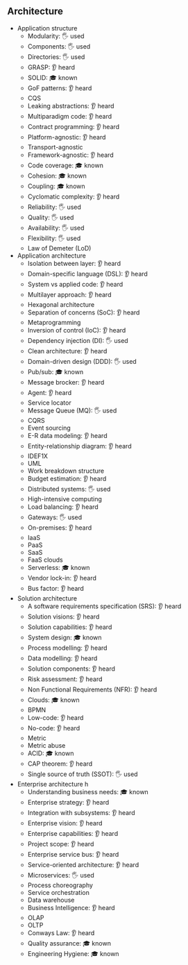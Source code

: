 ## Architecture

- Application structure
  - Modularity: 🖐️ used
  - Components: 🖐️ used
  - Directories: 🖐️ used
  - GRASP: 👂 heard
  - SOLID: 🎓 known
  - GoF patterns: 👂 heard
  - CQS
  - Leaking abstractions: 👂 heard
  - Multiparadigm code: 👂 heard
  - Contract programming: 👂 heard
  - Platform-agnostic: 👂 heard
  - Transport-agnostic
  - Framework-agnostic: 👂 heard
  - Code coverage: 🎓 known
  - Cohesion: 🎓 known
  - Coupling: 🎓 known
  - Cyclomatic complexity: 👂 heard
  - Reliability: 🖐️ used
  - Quality: 🖐️ used
  - Availability: 🖐️ used
  - Flexibility: 🖐️ used
  - Law of Demeter (LoD)
- Application architecture
  - Isolation between layer: 👂 heard
  - Domain-specific language (DSL): 👂 heard
  - System vs applied code: 👂 heard
  - Multilayer approach: 👂 heard
  - Hexagonal architecture
  - Separation of concerns (SoC): 👂 heard
  - Metaprogramming
  - Inversion of control (IoC): 👂 heard
  - Dependency injection (DI): 🖐️ used
  - Clean architecture: 👂 heard
  - Domain-driven design (DDD): 🖐️ used
  - Pub/sub: 🎓 known
  - Message brocker: 👂 heard
  - Agent: 👂 heard
  - Service locator
  - Message Queue (MQ): 🖐️ used
  - CQRS
  - Event sourcing
  - E-R data modeling: 👂 heard
  - Entity-relationship diagram: 👂 heard
  - IDEF1X
  - UML
  - Work breakdown structure
  - Budget estimation: 👂 heard
  - Distributed systems: 🖐️ used
  - High-intensive computing
  - Load balancing: 👂 heard
  - Gateways: 🖐️ used
  - On-premises: 👂 heard
  - IaaS
  - PaaS
  - SaaS
  - FaaS clouds
  - Serverless: 🎓 known
  - Vendor lock-in: 👂 heard
  - Bus factor: 👂 heard
- Solution architecture
  - A software requirements specification (SRS): 👂 heard
  - Solution visions: 👂 heard
  - Solution capabilities: 👂 heard
  - System design: 🎓 known
  - Process modelling: 👂 heard
  - Data modelling: 👂 heard
  - Solution components: 👂 heard
  - Risk assessment: 👂 heard
  - Non Functional Requirements (NFR): 👂 heard
  - Clouds: 🎓 known
  - BPMN
  - Low-code: 👂 heard
  - No-code: 👂 heard
  - Metric
  - Metric abuse
  - ACID: 🎓 known
  - CAP theorem: 👂 heard
  - Single source of truth (SSOT): 🖐️ used
- Enterprise architecture h
  - Understanding business needs: 🎓 known
  - Enterprise strategy: 👂 heard
  - Integration with subsystems: 👂 heard
  - Enterprise vision: 👂 heard
  - Enterprise capabilities: 👂 heard
  - Project scope: 👂 heard
  - Enterprise service bus: 👂 heard
  - Service-oriented architecture: 👂 heard
  - Microservices: 🖐️ used
  - Process choreography
  - Service orchestration
  - Data warehouse
  - Business Intelligence: 👂 heard
  - OLAP
  - OLTP
  - Conways Law: 👂 heard
  - Quality assurance: 🎓 known
  - Engineering Hygiene: 🎓 known
